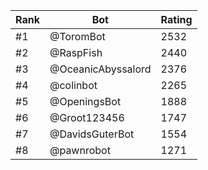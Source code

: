 Rank|Bot|Rating
---|---|---
#1|@ToromBot|2532
#2|@RaspFish|2440
#3|@OceanicAbyssalord|2376
#4|@colinbot|2265
#5|@OpeningsBot|1888
#6|@Groot123456|1747
#7|@DavidsGuterBot|1554
#8|@pawnrobot|1271
